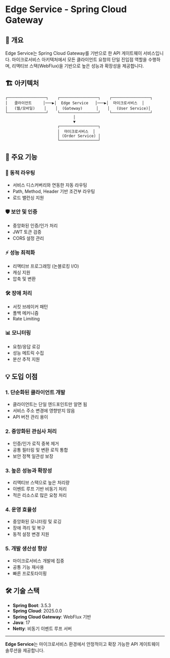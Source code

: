 # Edge Service - Spring Cloud Gateway

## 📖 개요

Edge Service는 Spring Cloud Gateway를 기반으로 한 API 게이트웨이 서비스입니다. 마이크로서비스 아키텍처에서 모든 클라이언트 요청의 단일 진입점 역할을 수행하며, 리액티브 스택(WebFlux)을 기반으로 높은 성능과 확장성을 제공합니다.

## 🏗️ 아키텍처

```
┌─────────────────┐    ┌─────────────────┐    ┌─────────────────┐
│   클라이언트     │───▶│  Edge Service   │───▶│  마이크로서비스  │
│   (웹/모바일)    │    │  (Gateway)      │    │   (User Service)│
└─────────────────┘    └─────────────────┘    └─────────────────┘
                              │
                              ▼
                       ┌─────────────────┐
                       │  마이크로서비스  │
                       │ (Order Service) │
                       └─────────────────┘
```

## 🚀 주요 기능

### 🔄 동적 라우팅
- 서비스 디스커버리와 연동한 자동 라우팅
- Path, Method, Header 기반 조건부 라우팅
- 로드 밸런싱 지원

### 🛡️ 보안 및 인증
- 중앙화된 인증/인가 처리
- JWT 토큰 검증
- CORS 설정 관리

### ⚡ 성능 최적화
- 리액티브 프로그래밍 (논블로킹 I/O)
- 캐싱 지원
- 압축 및 변환

### 🛠️ 장애 처리
- 서킷 브레이커 패턴
- 폴백 메커니즘
- Rate Limiting

### 📊 모니터링
- 요청/응답 로깅
- 성능 메트릭 수집
- 분산 추적 지원

## 💡 도입 이점

### 1. **단순화된 클라이언트 개발**
- 클라이언트는 단일 엔드포인트만 알면 됨
- 서비스 주소 변경에 영향받지 않음
- API 버전 관리 용이

### 2. **중앙화된 관심사 처리**
- 인증/인가 로직 중복 제거
- 공통 필터링 및 변환 로직 통합
- 보안 정책 일관성 보장

### 3. **높은 성능과 확장성**
- 리액티브 스택으로 높은 처리량
- 이벤트 루프 기반 비동기 처리
- 적은 리소스로 많은 요청 처리

### 4. **운영 효율성**
- 중앙화된 모니터링 및 로깅
- 장애 격리 및 복구
- 동적 설정 변경 지원

### 5. **개발 생산성 향상**
- 마이크로서비스 개발에 집중
- 공통 기능 재사용
- 빠른 프로토타이핑

## 🛠️ 기술 스택

- **Spring Boot**: 3.5.3
- **Spring Cloud**: 2025.0.0
- **Spring Cloud Gateway**: WebFlux 기반
- **Java**: 17
- **Netty**: 비동기 이벤트 루프 서버

---
**Edge Service**는 마이크로서비스 환경에서 안정적이고 확장 가능한 API 게이트웨이 솔루션을 제공합니다.
